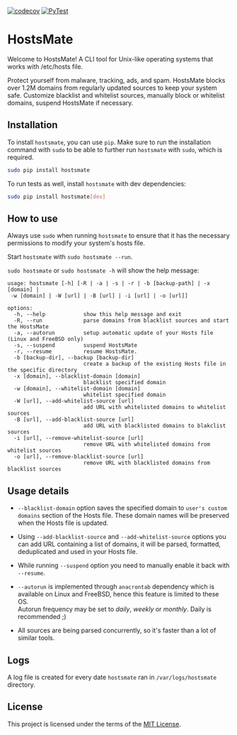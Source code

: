 [![codecov](https://codecov.io/gh/kravchenkoda/hostsmate/branch/master/graph/badge.svg)](https://codecov.io/gh/kravchenkoda/hostsmate)
[![PyTest](https://github.com/kravchenkoda/hostsmate/actions/workflows/pytest.yml/badge.svg)](https://github.com/kravchenkoda/hostsmate/actions/workflows/pytest.yml)
# HostsMate


Welcome to HostsMate! A CLI tool for Unix-like operating systems that works with /etc/hosts file.

Protect yourself from malware, tracking, ads, and spam. HostsMate blocks over 1.2M domains from regularly updated sources to keep your system safe. Customize blacklist and whitelist sources, manually block or whitelist domains, suspend HostsMate if necessary.


## Installation


To install `hostsmate`, you can use `pip`. Make sure to run the installation command with `sudo` to be able to further run `hostsmate` with `sudo`, which is required.

```bash
sudo pip install hostsmate
```

To run tests as well, install `hostsmate` with dev dependencies:

```bash
sudo pip install hostsmate[dev]
```

## How to use


Always use `sudo` when running `hostsmate` to ensure that it has the necessary permissions to modify your system's hosts file.


Start `hostsmate` with `sudo hostsmate --run`.

`sudo hostsmate` or `sudo hostsmate -h` will show the help message:

```
usage: hostsmate [-h] [-R | -a | -s | -r | -b [backup-path] | -x [domain] |
 -w [domain] | -W [url] | -B [url] | -i [url] | -o [url]]

options:
  -h, --help            show this help message and exit
  -R, --run             parse domains from blacklist sources and start the HostsMate
  -a, --autorun         setup automatic update of your Hosts file (Linux and FreeBSD only)
  -s, --suspend         suspend HostsMate
  -r, --resume          resume HostsMate.
  -b [backup-dir], --backup [backup-dir]
                        create a backup of the existing Hosts file in the specific directory
  -x [domain], --blacklist-domain [domain]
                        blacklist specified domain
  -w [domain], --whitelist-domain [domain]
                        whitelist specified domain
  -W [url], --add-whitelist-source [url]
                        add URL with whitelisted domains to whitelist sources
  -B [url], --add-blacklist-source [url]
                        add URL with blacklisted domains to blakclist sources
  -i [url], --remove-whitelist-source [url]
                        remove URL with whitelisted domains from whitelist sources
  -o [url], --remove-blacklist-source [url]
                        remove URL with blacklisted domains from blacklist sources
```
## Usage details



* `--blacklist-domain`  option saves the specified domain to `user's custom domains` section of the Hosts file.
These domain names will be preserved when the Hosts file is updated.
            

* Using `--add-blacklist-source` and `--add-whitelist-source` options you can add URL containing a list of domains, 
it will be parsed, formatted, deduplicated and used in your Hosts file.
             

* While running `--suspend` option you need to manually enable it back with `--resume`.


* `--autorun` is implemented through `anacrontab` dependency which is available on Linux and FreeBSD, hence this feature is limited to these OS.                                  
Autorun frequency may be set to *daily*, *weekly* or *monthly*. Daily is recommended ;)
     

* All sources are being parsed concurrently, so it's faster than a lot of similar tools.              
                 
## Logs


A log file is created for every date `hostsmate` ran in `/var/logs/hostsmate` directory.

## License


This project is licensed under the terms of the [MIT License](https://github.com/kravchenkoda/hostsmate/blob/master/LICENSE).
